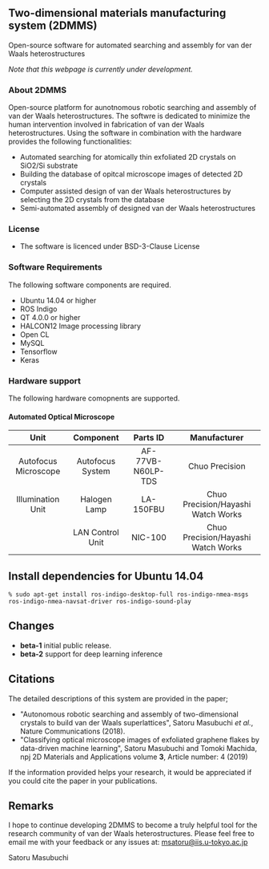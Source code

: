 ## Two-dimensional materials manufacturing system (2DMMS)
Open-source software for automated searching and assembly for van der Waals heterostructures

*Note that this webpage is currently under development.*

### About 2DMMS
Open-source platform for aunotnomous robotic searching and assembly of van der Waals heterostructures. The softwre is dedicated to minimize the human intervention involved in fabrication of van der Waals heterostructures. Using the software in combination with the hardware provides the following functionalities:

* Automated searching for atomically thin exfoliated 2D crystals on SiO2/Si substrate
* Building the database of opitcal microscope images of detected 2D crystals
* Computer assisted design of van der Waals heterostructures by selecting the 2D crystals from the database
* Semi-automated assembly of designed van der Waals heterostructures

### License
* The software is licenced under BSD-3-Clause License

### Software Requirements
The following software components are required.
* Ubuntu 14.04 or higher
* ROS Indigo
* QT 4.0.0 or higher
* HALCON12 Image processing library
* Open CL
* MySQL
* Tensorflow
* Keras

### Hardware support
The following hardware comopnents are supported.

#### Automated Optical Microscope
|Unit| Component | Parts ID| Manufacturer|
|:-----------:|:------------:|:------------:|:------------:|
| Autofocus Microscope | Autofocus System | AF-77VB-N60LP-TDS | Chuo Precision |
| Illumination Unit    | Halogen Lamp     | LA-150FBU | Chuo Precision/Hayashi Watch Works|
|                      | LAN Control Unit | NIC-100   | Chuo Precision/Hayashi Watch Works|

## Install dependencies for Ubuntu 14.04
`% sudo apt-get install ros-indigo-desktop-full ros-indigo-nmea-msgs ros-indigo-nmea-navsat-driver ros-indigo-sound-play`

## Changes
* **beta-1** initial public release.
* **beta-2** support for deep learning inference

## Citations
The detailed descriptions of this system are provided in the paper;
* "Autonomous robotic searching and assembly of two-dimensional crystals to build van der Waals superlattices", Satoru Masubuchi *et al.*, Nature Communications (2018). 
* "Classifying optical microscope images of exfoliated graphene flakes by data-driven machine learning", Satoru Masubuchi and Tomoki Machida, npj 2D Materials and Applications volume **3**, Article number: 4 (2019) 

If the information provided helps your research, it would be appreciated if you could cite the paper in your publications. 

## Remarks
I hope to continue developing 2DMMS to become a truly helpful tool for the research community of van der Waals heterostructures. Please feel free to email me with your feedback or any issues at: msatoru@iis.u-tokyo.ac.jp

Satoru Masubuchi
